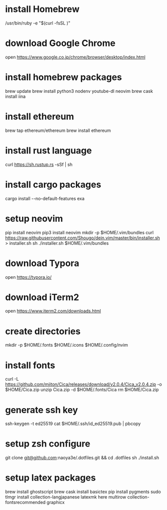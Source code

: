 # install Homebrew
/usr/bin/ruby -e "$(curl -fsSL )"

# download Google Chrome
open https://www.google.co.jp/chrome/browser/desktop/index.html

# install homebrew packages
brew update
brew install python3 nodenv youtube-dl neovim
brew cask install iina

# install ethereum
brew tap ethereum/ethereum
brew install ethereum

# install rust language
curl https://sh.rustup.rs -sSf | sh

# install cargo packages
cargo install --no-default-features exa

# setup neovim
pip install neovim
pip3 install neovim
mkdir -p $HOME/.vim/bundles
curl https://raw.githubusercontent.com/Shougo/dein.vim/master/bin/installer.sh > installer.sh
sh ./installer.sh $HOME/.vim/bundles

# download Typora
open https://typora.io/

# download iTerm2
open https://www.iterm2.com/downloads.html

# create directories
mkdir -p $HOME/.fonts $HOME/.icons $HOME/.config/nvim

# install fonts
curl -L https://github.com/miiton/Cica/releases/download/v2.0.4/Cica_v2.0.4.zip -o $HOME/Cica.zip
unzip Cica.zip -d $HOME/.fonts/Cica
rm $HOME/Cica.zip

# generate ssh key
ssh-keygen -t ed25519
cat $HOME/.ssh/id_ed25519.pub | pbcopy

# setup zsh configure
git clone git@github.com:naoya3e/.dotfiles.git && cd .dotfiles
sh ./install.sh

# setup latex packages
brew install ghostscript
brew cask install basictex
pip install pygments
sudo tlmgr install collection-langjapanese latexmk here multirow collection-fontsrecommended graphicx
